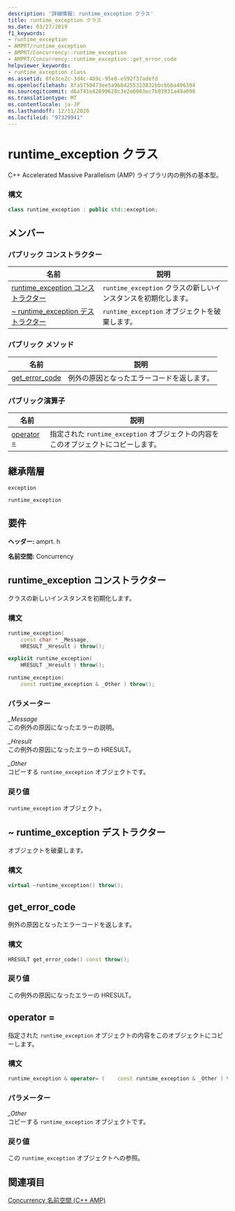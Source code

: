 ```yaml
---
description: '詳細情報: runtime_exception クラス'
title: runtime_exception クラス
ms.date: 03/27/2019
f1_keywords:
- runtime_exception
- AMPRT/runtime_exception
- AMPRT/Concurrency::runtime_exception
- AMPRT/Concurrency::runtime_exception::get_error_code
helpviewer_keywords:
- runtime_exception class
ms.assetid: 8fe3ce2c-3d4c-4b9c-95e8-e592f37adefd
ms.openlocfilehash: 8fa5750473ee5a9b84255313832bbcbbba406394
ms.sourcegitcommit: d6af41e42699628c3e2e6063ec7b03931a49a098
ms.translationtype: MT
ms.contentlocale: ja-JP
ms.lasthandoff: 12/11/2020
ms.locfileid: "97329941"
---
```

# <a name="runtime_exception-class"></a>runtime_exception クラス

C++ Accelerated Massive Parallelism (AMP) ライブラリ内の例外の基本型。

### <a name="syntax"></a>構文

```cpp
class runtime_exception : public std::exception;
```

## <a name="members"></a>メンバー

### <a name="public-constructors"></a>パブリック コンストラクター

|名前|説明|
|----------|-----------------|
|[runtime_exception コンストラクター](#ctor)|`runtime_exception` クラスの新しいインスタンスを初期化します。|
|[~ runtime_exception デストラクター](#dtor)|`runtime_exception` オブジェクトを破棄します。|

### <a name="public-methods"></a>パブリック メソッド

|名前|説明|
|----------|-----------------|
|[get_error_code](#get_error_code)|例外の原因となったエラーコードを返します。|

### <a name="public-operators"></a>パブリック演算子

|名前|説明|
|----------|-----------------|
|[operator =](#operator_eq)|指定された `runtime_exception` オブジェクトの内容をこのオブジェクトにコピーします。|

## <a name="inheritance-hierarchy"></a>継承階層

`exception`

`runtime_exception`

## <a name="requirements"></a>要件

**ヘッダー:** amprt. h

**名前空間:** Concurrency

## <a name="runtime_exception-constructor"></a><a name="ctor"></a> runtime_exception コンストラクター

クラスの新しいインスタンスを初期化します。

### <a name="syntax"></a>構文

```cpp
runtime_exception(
    const char * _Message,
    HRESULT _Hresult ) throw();

explicit runtime_exception(
    HRESULT _Hresult ) throw();

runtime_exception(
    const runtime_exception & _Other ) throw();
```

### <a name="parameters"></a>パラメーター

*_Message*<br/>
この例外の原因になったエラーの説明。

*_Hresult*<br/>
この例外の原因になったエラーの HRESULT。

*_Other*<br/>
コピーする `runtime_exception` オブジェクトです。

### <a name="return-value"></a>戻り値

`runtime_exception` オブジェクト。

## <a name="runtime_exception-destructor"></a><a name="dtor"></a>  ~ runtime_exception デストラクター

オブジェクトを破棄します。

### <a name="syntax"></a>構文

```cpp
virtual ~runtime_exception() throw();
```

## <a name="get_error_code"></a><a name="get_error_code"></a> get_error_code

例外の原因となったエラーコードを返します。

### <a name="syntax"></a>構文

```cpp
HRESULT get_error_code() const throw();
```

### <a name="return-value"></a>戻り値

この例外の原因になったエラーの HRESULT。

## <a name="operator"></a><a name="operator_eq"></a> operator =

指定された `runtime_exception` オブジェクトの内容をこのオブジェクトにコピーします。

### <a name="syntax"></a>構文

```cpp
runtime_exception & operator= (    const runtime_exception & _Other ) throw();
```

### <a name="parameters"></a>パラメーター

*_Other*<br/>
コピーする `runtime_exception` オブジェクトです。

### <a name="return-value"></a>戻り値

この `runtime_exception` オブジェクトへの参照。

## <a name="see-also"></a>関連項目

[Concurrency 名前空間 (C++ AMP)](concurrency-namespace-cpp-amp.md)
